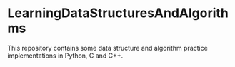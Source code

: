 # LearningDataStructuresAndAlgorithms
This repository contains some data structure and algorithm practice implementations in Python, C and C++.
